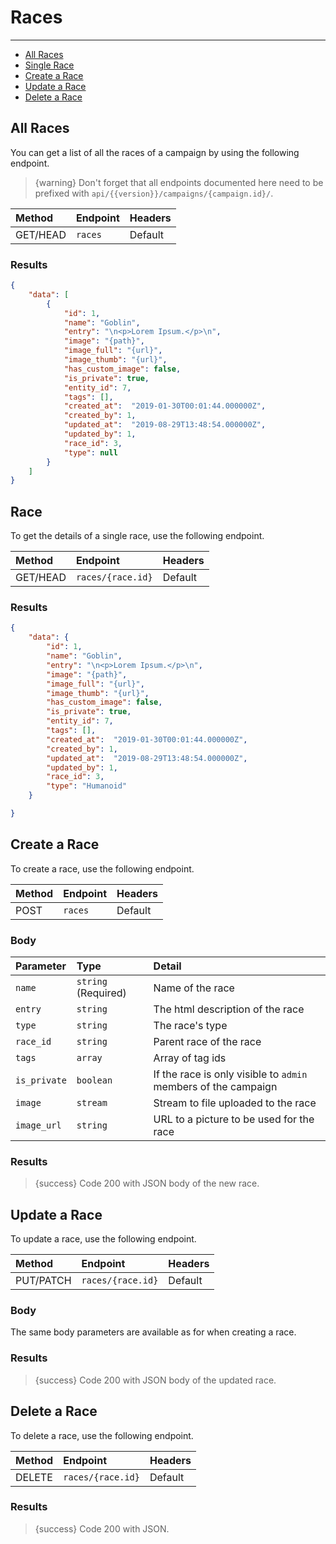 # Races

---

- [All Races](#all-races)
- [Single Race](#race)
- [Create a Race](#create-race)
- [Update a Race](#update-race)
- [Delete a Race](#delete-race)

<a name="all-races"></a>
## All Races

You can get a list of all the races of a campaign by using the following endpoint.

> {warning} Don't forget that all endpoints documented here need to be prefixed with `api/{{version}}/campaigns/{campaign.id}/`.


| Method | Endpoint| Headers |
| :- |   :-   |  :-  |
| GET/HEAD | `races` | Default |

### Results
```json
{
    "data": [
        {
            "id": 1,
            "name": "Goblin",
            "entry": "\n<p>Lorem Ipsum.</p>\n",
            "image": "{path}",
            "image_full": "{url}",
            "image_thumb": "{url}",
            "has_custom_image": false,
            "is_private": true,
            "entity_id": 7,
            "tags": [],
            "created_at":  "2019-01-30T00:01:44.000000Z",
            "created_by": 1,
            "updated_at":  "2019-08-29T13:48:54.000000Z",
            "updated_by": 1,
            "race_id": 3,
            "type": null
        }
    ]
}
```


<a name="race"></a>
## Race

To get the details of a single race, use the following endpoint.

| Method | Endpoint| Headers |
| :- |   :-   |  :-  |
| GET/HEAD | `races/{race.id}` | Default |

### Results
```json
{
    "data": {
        "id": 1,
        "name": "Goblin",
        "entry": "\n<p>Lorem Ipsum.</p>\n",
        "image": "{path}",
        "image_full": "{url}",
        "image_thumb": "{url}",
        "has_custom_image": false,
        "is_private": true,
        "entity_id": 7,
        "tags": [],
        "created_at":  "2019-01-30T00:01:44.000000Z",
        "created_by": 1,
        "updated_at":  "2019-08-29T13:48:54.000000Z",
        "updated_by": 1,
        "race_id": 3,
        "type": "Humanoid"
    }

}
```


<a name="create-race"></a>
## Create a Race

To create a race, use the following endpoint.

| Method | Endpoint| Headers |
| :- |   :-   |  :-  |
| POST | `races` | Default |

### Body

| Parameter | Type | Detail |
| :- |   :-   |  :-  |
| `name` | `string` (Required) | Name of the race |
| `entry` | `string` | The html description of the race |
| `type` | `string` | The race's type |
| `race_id` | `string` | Parent race of the race |
| `tags` | `array` | Array of tag ids |
| `is_private` | `boolean` | If the race is only visible to `admin` members of the campaign |
| `image` | `stream` | Stream to file uploaded to the race |
| `image_url` | `string` | URL to a picture to be used for the race |

### Results

> {success} Code 200 with JSON body of the new race.


<a name="update-race"></a>
## Update a Race

To update a race, use the following endpoint.

| Method | Endpoint| Headers |
| :- |   :-   |  :-  |
| PUT/PATCH | `races/{race.id}` | Default |

### Body

The same body parameters are available as for when creating a race.

### Results

> {success} Code 200 with JSON body of the updated race.


<a name="delete-race"></a>
## Delete a Race

To delete a race, use the following endpoint.

| Method | Endpoint| Headers |
| :- |   :-   |  :-  |
| DELETE | `races/{race.id}` | Default |

### Results

> {success} Code 200 with JSON.
